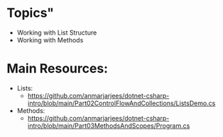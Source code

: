 # Topics"
- Working with List Structure
- Working with Methods

# Main Resources:
- Lists:
    - https://github.com/anmarjarjees/dotnet-csharp-intro/blob/main/Part02ControlFlowAndCollections/ListsDemo.cs
- Methods:
    - https://github.com/anmarjarjees/dotnet-csharp-intro/blob/main/Part03MethodsAndScopes/Program.cs